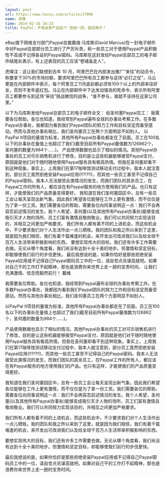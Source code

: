 ```yaml
---
layout: post
url: https://www.huxiu.com/article/27896
name: 虎嗅
time: 2014-02-16 16:33
title: PayPal：不用自家产品就?? 团成一团，圆润离开？
---
```

eBay旗下网络支付部门Paypal总裁戴维·马库斯(David Marcus)在一封电子邮件中对Paypal总部部分员工进行了严厉斥责，称一些员工对于使用Paypal产品积极性不高或不记得各自的Paypal密码。马库斯在这封发给Paypal总部员工的电子邮件结尾处表示，有上述表现的员工应该“卷铺盖走人”。

虎嗅注：这让我们联想到去年 10 月，阿里巴巴在内部发出推广“来往”的动员令，称要拿下30%的市场份额，要求阿里巴巴所有员工都参与这场“必打之仗”，马云更是在内部邮件中表示，每个阿里员工11月底前都必须有100个以上的外部来往好友，否则不发年底红包。马云在内部邮件中下达发动强攻的死命令，表示所有阿里员工都要参与到这场“来往”挑战微信的战争，“谁不参与，谁就不该待在这家公司里。”

以下为马库斯发给Paypal总部员工的电子邮件全文： 给圣何塞Paypal员工： 我需要各位帮助。各位也知道，我经常到Paypal遍布全球的办事处考察工作。在多数Paypal办事处，我都因为看到我们Paypal团队的努力工作和目标坚定而备受感动。然而与其他办事处相比，我们圣何塞员工在两个方面明显不如别人。 以PayPal It项目的量值为标准，其他所有Paypal办事处都走在了前面。员工在100名以下的办事处在量值上也超过了我们(截至目前所有Paypal量值数为126862个，圣何塞的数量为984个……)。 产品使用数据也显示了相似的情况。其他Paypal办事处的员工对可乐销售机进行了修改，目的是让这些机器能够接受Paypal支付，原因就是他们对于随时随地使用Paypal服务具有极高热情。但我在圣何塞却看不到这种现象。事实上，上周我们在第17咖啡馆测试移动支付过程中，我本人就注意到，部分员工竟然拒绝安装Paypal应用(!!?!?!!)，而其他一些员工甚至不记得自己的Paypal密码。我本人无法接受此类情况的发生，而我们团队的其余员工，在Paypal工作的所有人，都应该在有Paypal服务的地方使用我们的产品。也只有这样，才能使我们的产品质量变得更好。 我知道在我们圣何塞园区中，总有一些员工会让每天呈现出新气象。因此我们希望各位能够在工作上更有激情，而不仅仅是为了拿一份工资。我们需要各位的帮助，需要各位向同事说明这一点：我们不会再容忍前述情况的发生。我个人希望，圣何塞(以及其他所有Paypal办事处)能够变成吸引天才人物的场所，员工们富有激情且敬岗敬业。我们可以共同努力实现该目的，并相互之间更加严格要求。 我们所有人都有着不同的上进机会，而这些机会中，不少要求我们对个人生活作出一点儿牺牲。我的团队和我之所以来到了这里，就是因为我们相信，我们有着千载难逢的机会，来开发出可改进我们以及给全球千百万人生活带来积极影响的东西。 要想实现伟大的目标，我们还有许多工作需要去做。无论从哪个角度看，我们尚没有达到十全十美的地步。但激情和坚定目标，却能够使我们前行的步伐更快。 最后我想说的是，如果你恰好是那些拒绝安装Paypal应用或不记得自己Paypal密码员工中的一位，请自觉点另谋高就吧。如果对自己干的工作打不起精神，那也是浪费你来世界上走一趟的宝贵时间。 让我们充满激情、信念而毅然前行！ 戴维

我需要各位帮助。各位也知道，我经常到Paypal遍布全球的办事处考察工作。在多数Paypal办事处，我都因为看到我们Paypal团队的努力工作和目标坚定而备受感动。然而与其他办事处相比，我们圣何塞员工在两个方面明显不如别人。

以PayPal It项目的量值为标准，其他所有Paypal办事处都走在了前面。员工在100名以下的办事处在量值上也超过了我们(截至目前所有Paypal量值数为126862个，圣何塞的数量为984个……)。

产品使用数据也显示了相似的情况。其他Paypal办事处的员工对可乐销售机进行了修改，目的是让这些机器能够接受Paypal支付，原因就是他们对于随时随地使用Paypal服务具有极高热情。但我在圣何塞却看不到这种现象。事实上，上周我们在第17咖啡馆测试移动支付过程中，我本人就注意到，部分员工竟然拒绝安装Paypal应用(!!?!?!!)，而其他一些员工甚至不记得自己的Paypal密码。我本人无法接受此类情况的发生，而我们团队的其余员工，在Paypal工作的所有人，都应该在有Paypal服务的地方使用我们的产品。也只有这样，才能使我们的产品质量变得更好。

我知道在我们圣何塞园区中，总有一些员工会让每天呈现出新气象。因此我们希望各位能够在工作上更有激情，而不仅仅是为了拿一份工资。我们需要各位的帮助，需要各位向同事说明这一点：我们不会再容忍前述情况的发生。我个人希望，圣何塞(以及其他所有Paypal办事处)能够变成吸引天才人物的场所，员工们富有激情且敬岗敬业。我们可以共同努力实现该目的，并相互之间更加严格要求。

我们所有人都有着不同的上进机会，而这些机会中，不少要求我们对个人生活作出一点儿牺牲。我的团队和我之所以来到了这里，就是因为我们相信，我们有着千载难逢的机会，来开发出可改进我们以及给全球千百万人生活带来积极影响的东西。

要想实现伟大的目标，我们还有许多工作需要去做。无论从哪个角度看，我们尚没有达到十全十美的地步。但激情和坚定目标，却能够使我们前行的步伐更快。

最后我想说的是，如果你恰好是那些拒绝安装Paypal应用或不记得自己Paypal密码员工中的一位，请自觉点另谋高就吧。如果对自己干的工作打不起精神，那也是浪费你来世界上走一趟的宝贵时间。

